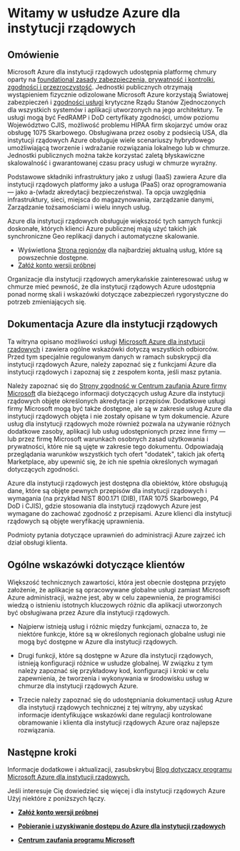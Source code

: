 <properties 
   pageTitle="Omówienie Azure dla instytucji rządowych | Microsoft Azure" 
   description="Ten artykuł zawiera omówienie funkcji Azure Government Cloud projektu w wiarygodny i zabezpieczeń używane do obsługi zgodności dotyczą federal, stanu i lokalnej organizacji oraz ich partnerów. " 
   services="Azure-Government"
   cloud="gov" 
   documentationCenter="" 
   authors="ryansoc" 
   manager="zakramer"    editor=""/>

<tags
   ms.service="multiple"
   ms.devlang="na"
   ms.topic="article"
   ms.tgt_pltfrm="na"
   ms.workload="azure-government" 
   ms.date="10/18/2016"
   ms.author="ryansoc"/>

# <a name="welcome-to-azure-government"></a>Witamy w usłudze Azure dla instytucji rządowych

## <a name="overview"></a>Omówienie

Microsoft Azure dla instytucji rządowych udostępnia platformę chmury oparty na [foundational zasady zabezpieczenia, prywatność i kontrolki, zgodności i przezroczystość](http://azure.com/gov). Jednostki publicznych otrzymają wystąpieniem fizycznie odizolowane Microsoft Azure korzystają Światowej zabezpieczeń i [zgodności usługi](https://azure.microsoft.com/support/trust-center/compliance/) krytyczne Rządu Stanów Zjednoczonych dla wszystkich systemów i aplikacji utworzonych na jego architektury. Te usługi mogą być FedRAMP i DoD certyfikaty zgodności, umów poziomu Województwo CJIS, możliwość problemu HIPAA firm skojarzyć umów oraz obsługę 1075 Skarbowego. Obsługiwana przez osoby z podsiecią USA, dla instytucji rządowych Azure obsługuje wiele scenariuszy hybrydowego umożliwiającą tworzenie i wdrażanie rozwiązania lokalnego lub w chmurze. Jednostki publicznych można także korzystać zaletą błyskawiczne skalowalność i gwarantowanej czasu pracy usługi w chmurze wyraźny.

Podstawowe składniki infrastruktury jako z usługi (IaaS) zawiera Azure dla instytucji rządowych platformy jako a usługa (PaaS) oraz oprogramowania — jako a-(władz akredytacji bezpieczeństwa).  Ta opcja uwzględnia infrastruktury, sieci, miejsca do magazynowania, zarządzanie danymi, Zarządzanie tożsamościami i wielu innych usług.

Azure dla instytucji rządowych obsługuje większość tych samych funkcji doskonałe, których klienci Azure publicznej mają użyć takich jak synchroniczne Geo replikacji danych i automatyczne skalowanie. 

- Wyświetlona [Strona regionów](https://azure.microsoft.com/regions/#services) dla najbardziej aktualną usług, które są powszechnie dostępne.
- [Załóż konto wersji próbnej](https://azuregov.microsoft.com/trial/azuregovtrial)

Organizacje dla instytucji rządowych amerykańskie zainteresować usług w chmurze mieć pewność, że dla instytucji rządowych Azure udostępnia ponad normę skali i wskazówki dotyczące zabezpieczeń rygorystyczne do potrzeb zmieniających się.

## <a name="azure-government-documentation"></a>Dokumentacja Azure dla instytucji rządowych

Ta witryna opisano możliwości usługi [Microsoft Azure dla instytucji rządowych](https://azure.microsoft.com/features/gov/) i zawiera ogólne wskazówki dotyczą wszystkich odbiorców. Przed tym specjalnie regulowanym danych w ramach subskrypcji dla instytucji rządowych Azure, należy zapoznać się z funkcjami Azure dla instytucji rządowych i zapoznaj się z zespołem konta, jeśli masz pytania.

Należy zapoznać się do [Strony zgodność w Centrum zaufania Azure firmy Microsoft](http://www.microsoft.com/en-us/TrustCenter/Compliance/default.aspx) dla bieżącego informacji dotyczących usług Azure dla instytucji rządowych objęte określonych akredytacje i przepisów. Dodatkowe usługi firmy Microsoft mogą być także dostępne, ale są w zakresie usług Azure dla instytucji rządowych objęta i nie zostały opisane w tym dokumencie. Azure usług dla instytucji rządowych może również pozwala na używanie różnych dodatkowe zasoby, aplikacji lub usług udostępnionych przez inne firmy — lub przez firmę Microsoft warunkach osobnych zasad użytkowania i prywatności, które nie są ujęte w zakresie tego dokumentu. Odpowiadają przeglądania warunków wszystkich tych ofert "dodatek", takich jak ofertą Marketplace, aby upewnić się, że ich nie spełnia określonych wymagań dotyczących zgodności.

Azure dla instytucji rządowych jest dostępna dla obiektów, które obsługują dane, które są objęte pewnych przepisów dla instytucji rządowych i wymagania (na przykład NIST 800.171 (DIB), ITAR 1075 Skarbowego, P4 DoD i CJIS), gdzie stosowania dla instytucji rządowych Azure jest wymagane do zachować zgodność z przepisami. Azure klienci dla instytucji rządowych są objęte weryfikację uprawnienia.

Podmioty pytania dotyczące uprawnień do administracji Azure zajrzeć ich dział obsługi klienta.

## <a name="general-guidance-for-customers"></a>Ogólne wskazówki dotyczące klientów

Większość technicznych zawartości, która jest obecnie dostępna przyjęto założenie, że aplikacje są opracowywane globalne usługi zamiast Microsoft Azure administracji, ważne jest, aby w celu zapewnienia, że programiści wiedzą o istnieniu istotnych kluczowych różnic dla aplikacji utworzonych być obsługiwana przez Azure dla instytucji rządowych.

- Najpierw istnieją usług i różnic między funkcjami, oznacza to, że niektóre funkcje, które są w określonych regionach globalne usługi nie mogą być dostępne w Azure dla instytucji rządowych.

- Drugi funkcji, które są dostępne w Azure dla instytucji rządowych, istnieją konfiguracji różnice w usłudze globalnej.  W związku z tym należy zapoznać się przykładowy kod, konfiguracji i kroki w celu zapewnienia, że tworzenia i wykonywania w środowisku usług w chmurze dla instytucji rządowych Azure.

- Trzecie należy zapoznać się do udostępniania dokumentacji usług Azure dla instytucji rządowych technicznej z tej witryny, aby uzyskać informacje identyfikujące wskazówki dane regulacji kontrolowane obramowanie i klienta dla instytucji rządowych Azure oraz najlepsze rozwiązania.

## <a name="next-steps"></a>Następne kroki

Informacje dodatkowe i aktualizacji, zasubskrybuj <a href="https://blogs.msdn.microsoft.com/azuregov/">Blog dotyczący programu Microsoft Azure dla instytucji rządowych.</a>

Jeśli interesuje Cię dowiedzieć się więcej i dla instytucji rządowych Azure Użyj niektóre z poniższych łączy.

- **[Załóż konto wersji próbnej](https://azuregov.microsoft.com/trial/azuregovtrial)**

- **[Pobieranie i uzyskiwanie dostępu do Azure dla instytucji rządowych](http://azure.com/gov)**

- **[Centrum zaufania programu Microsoft](https://azure.microsoft.com/support/trust-center/compliance/)**

